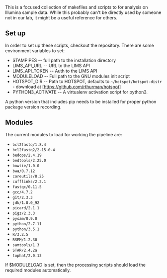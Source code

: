 This is a focused collection of makefiles and scripts to for analysis on Illumina sample data. While this probably can't be directly used by someone not in our lab, it might be a useful reference for others.

Set up
-------------

In order to set up these scripts, checkout the repository.  There are some environment variables to set:

* STAMPIPES -- full path to the installation directory
* LIMS_API_URL -- URL to the LIMS API
* LIMS_API_TOKEN -- Auth to the LIMS API
* MODULELOAD -- Full path to the GNU modules init script
* HOTSPOT_DIR -- Path to HOTSPOT, defaults to `~/hotspot/hotspot-distr` - download at [https://github.com/rthurman/hotspot]
* PYTHON3_ACTIVATE -- A virtualenv activation script for python3.

A python version that includes pip needs to be installed for proper python package version recording.

Modules
-------------

The current modules to load for working the pipeline are:

* `bcl2fastq/1.8.4`
* `bcl2fastq2/2.15.0.4`
* `bedops/2.4.19`
* `bedtools/2.25.0`
* `bowtie/1.0.0`
* `bwa/0.7.12`
* `coreutils/8.25`
* `cufflinks/2.2.1`
* `fastqc/0.11.5`
* `gcc/4.7.2`
* `git/2.3.3`
* `jdk/1.8.0_92`
* `picard/2.1.1`
* `pigz/2.3.3`
* `pysam/0.9.0`
* `python/2.7.11`
* `python/3.5.1`
* `R/3.2.5`
* `RSEM/1.2.30`
* `samtools/1.3`
* `STAR/2.4.2a`
* `tophat/2.0.13`

If $MODULELOAD is set, then the processing scripts should load the required modules automatically.
